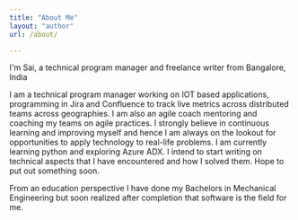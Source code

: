 ```yaml
---
title: "About Me"
layout: "author"
url: /about/

---
```


I'm Sai, a technical program manager and freelance writer from Bangalore, India

I am a technical program manager working on IOT based applications, programming in Jira and Confluence to track live metrics across distributed teams across geographies. I am also an agile coach mentoring and coaching my teams on agile practices.
I strongly believe in continuous learning and improving myself and hence I am always on the lookout for opportunities to apply technology to real-life problems. I am currently learning python and exploring Azure ADX. I intend to start writing on technical aspects that I have encountered and how I solved them. Hope to put out something soon.

From an education perspective I have done my Bachelors in Mechanical Engineering but soon realized after completion that software is the field for me.

